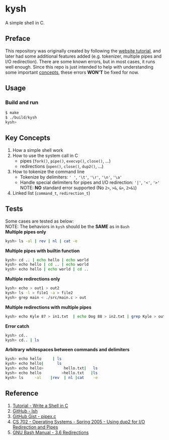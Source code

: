 # kysh
A simple shell in C.

## Preface
This repository was originally created by following the [website tutorial](https://brennan.io/2015/01/16/write-a-shell-in-c/), and later had some additional features added (e.g. tokenizer, multiple pipes and I/O redirection). There are some known errors, but in most cases, it runs well enough. Since this repo is just intended to help with understanding some important [concepts](#key-concepts), these errors **WON'T** be fixed for now.

## Usage
### Build and run
```bash
$ make
$ ./build/kysh
kysh>
```

## Key Concepts
1. How a simple shell work
2. How to use the system call in C
    - pipes (`fork()`, `pipe()`, `execvp()`, `close()`, ...)
    - redirections (`open()`, `close()`, `dup2()`, ...)
3. How to tokenize the command line
    - Tokenize by delimiters: `' '`, `'\t'`, `'\r'`, `'\n'`, `'\a'`
    - Handle special delimiters for pipes and I/O redirection: `'|'`, `'<'`, `'>'`  
      NOTE: **NO** standard error supported (No `2>`, `>&`, `&>`, `2>&1`)
4. Linked list (`command_t`, `redirection_t`)

## Tests
Some cases are tested as below:  
NOTE: The behaviors in `kysh` should be the **SAME** as in `Bash`  
**Multiple pipes only**
```bash
kysh> ls -al | rev | nl | cat -e
```

**Multiple pipes with builtin function**
```bash
kysh> cd .. | echo hello | echo world
kysh> echo hello | cd .. | echo world
kysh> echo hello | echo world | cd ..
```

**Multiple redirections only**
```bash
kysh> echo > out1 > out2
kysh> ls -l > file1 -a > file2
kysh> grep main < ./src/main.c > out
```

**Multiple redirections with multiple pipes**
```bash
kysh> echo Kyle 87 > in1.txt  | echo Dog 88 > in2.txt | grep Kyle > out.txt < in2.txt < in1.txt
```

**Error catch**
```bash
kysh> cd..
kysh> cd.. | ls
```

**Arbitrary whitespaces between commands and delimiters**
```bash
kysh> echo hello     | ls
kysh> echo hello|      ls
kysh> echo hello>         hello.txt|   ls
kysh> echo hello         >hello.txt   |ls
kysh> ls     -al    |rev  | nl |cat    -e
```

## Reference
1. [Tutorial - Write a Shell in C](https://brennan.io/2015/01/16/write-a-shell-in-c/)
2. [GitHub - lsh](https://github.com/brenns10/lsh)
3. [GitHub Gist - pipex.c](https://gist.github.com/iomonad/a66f6e9cfb935dc12c0244c1e48db5c8)
4. [CS 702 - Operating Systems - Spring 2005 - Using dup2 for I/O Redirection and Pipes](https://www.cs.loyola.edu/~jglenn/702/S2005/Examples/dup2.html)
4. [GNU Bash Manual - 3.6 Redirections](https://www.gnu.org/software/bash/manual/html_node/Redirections.html)